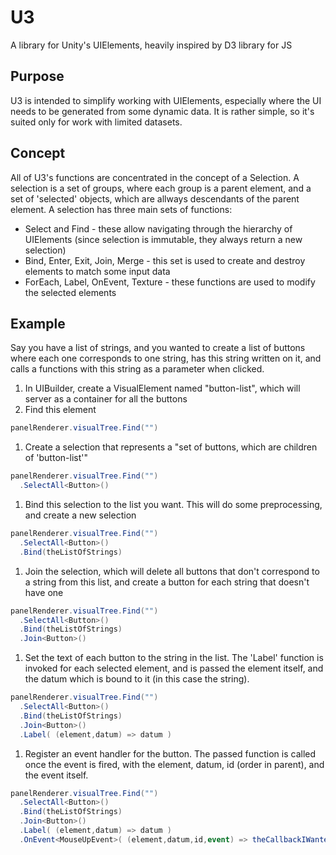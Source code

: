 # U3
A library for Unity's UIElements, heavily inspired by D3 library for JS

## Purpose
U3 is intended to simplify working with UIElements, especially where the UI needs to be generated from some dynamic data. It is rather simple, so it's suited only for work with limited datasets.

## Concept
All of U3's functions are concentrated in the concept of a Selection. A selection is a set of groups, where each group is a parent element, and a set of 'selected' objects, which are allways descendants of the parent element. 
A selection has three main sets of functions:
* Select and Find - these allow navigating through the hierarchy of UIElements (since selection is immutable, they always return a new selection)
* Bind, Enter, Exit, Join, Merge - this set is used to create and destroy elements to match some input data
* ForEach, Label, OnEvent, Texture - these functions are used to modify the selected elements

## Example
Say you have a list of strings, and you wanted to create a list of buttons where each one corresponds to one string, has this string written on it, and calls a functions with this string as a parameter when clicked.

1. In UIBuilder, create a VisualElement named "button-list", which will server as a container for all the buttons
1. Find this element
```c#
panelRenderer.visualTree.Find("")
```
1. Create a selection that represents a "set of buttons, which are children of 'button-list'"
```c#
panelRenderer.visualTree.Find("")
  .SelectAll<Button>()
```
1. Bind this selection to the list you want. This will do some preprocessing, and create a new selection
```c#
panelRenderer.visualTree.Find("")
  .SelectAll<Button>()
  .Bind(theListOfStrings)
```
1. Join the selection, which will delete all buttons that don't correspond to a string from this list, and create a button for each string that doesn't have one
```c#
panelRenderer.visualTree.Find("")
  .SelectAll<Button>()
  .Bind(theListOfStrings)
  .Join<Button>()
```
1. Set the text of each button to the string in the list. The 'Label' function is invoked for each selected element, and is passed the element itself, and the datum which is bound to it (in this case the string).
```c#
panelRenderer.visualTree.Find("")
  .SelectAll<Button>()
  .Bind(theListOfStrings)
  .Join<Button>()
  .Label( (element,datum) => datum )
```
1. Register an event handler for the button. The passed function is called once the event is fired, with the element, datum, id (order in parent), and the event itself.
```c#
panelRenderer.visualTree.Find("")
  .SelectAll<Button>()
  .Bind(theListOfStrings)
  .Join<Button>()
  .Label( (element,datum) => datum )
  .OnEvent<MouseUpEvent>( (element,datum,id,event) => theCallbackIWanted(datum) )
```
